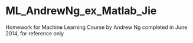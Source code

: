 # ML_AndrewNg_ex_Matlab_Jie

Homework for Machine Learning Course by Andrew Ng completed in June 2014, for reference only

